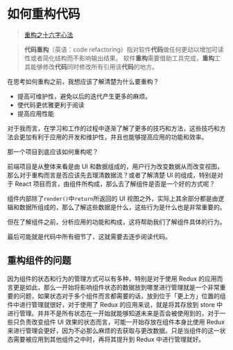 # 如何重构代码

> [重构之十六字心法](http://insights.thoughtworkers.org/principles-of-refactoring/)

>  **代码重构**（英语：code refactoring）指对软件**代码**做任何更动以增加可读性或者简化结构而不影响输出结果。 软件**重构**需要借助工具完成，**重构**工具能够修改**代码**同时修改所有引用该**代码**的地方。

在思考如何重构之前，我想应该了解清楚为什么要重构？

- 提高可维护性，避免以后的迭代产生更多的麻烦。
- 使代码更优雅更利于阅读
- 提高应用性能

对于我而言，在学习和工作的过程中逐渐了解了更多的技巧和方法，这些技巧和方法会更加有利于应用的开发和维护性，并且也能够提高应用的功能和效率。

那一个项目到底应该如何重构呢？

前端项目是从整体来看是由 UI 和数据组成的，用户行为改变数据从而改变视图，那么对于重构而言是否应该先去理清数据流？或者了解清楚 UI 的组成，特别是对于 React 项目而言，由组件所构成，那么去了解组件是否是一个好的方式呢？

组件内部除了`render()`中`return`所返回的 UI 视图之外，实际上其余部分都是由逻辑和数据所组成的，那么了解这些数据是什么，这些行为是什么也是非常重要的。

但在了解组件之前，分析应用的功能和构成，这将帮助我们了解组件具体的行为。

最后可能就是代码中所有细节了，这就需要去逐步阅读代码。

## 重构组件的问题

因为组件的状态和行为的管理方式可以有多种，特别是对于使用 Redux 的应用而言更是如此，那么一开始将影响组件状态的数据放到哪里进行管理就是一个非常重要的问题，如果状态对于多个组件而言都需要的话，放到位于「更上方」位置的组件中进行管理就很好，对于使用了 Redux 的应用来说，就是将其存放到 store 中进行管理。并并不是所有状态在一开始就能够知道未来是否会被使用到的，对于一些只负责改变组件 UI 效果的状态而言，可能一开始存放在组件本身比使用 Redux 来进行管理会更好，因为不必那么麻烦的去获取与更改数据。只是当组件的这一状态需要被应用到其他组件之中时，再将其提升到 Redux 中进行管理就好。